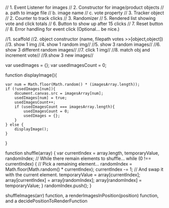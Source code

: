 // 1. Event Listener for images
// 2. Constructor for image/product objects
  // a. path to image file
  // b. image name
  // c. vote property
// 3. Tracker object
  // 2. Counter to track clicks
  // 3. Randomizer
  // 5. Rendered list showing vote and click totals
  // 6. Button to show up after 15 clicks
  // 7. Reset button
  // 8. Error handling for event click (Optional... be nice.)

  //1. scaffold
  //2. object constructor (name, filepath votes >>[object,object])
//3. show 1 img
//4. show 1 random img//
//5. show 3 random images//
//6. show 3 different random images//
//7. click 1 img//
//8. match obj and increment vote//
//9.show 3 new images//


var usedImages = {};
var usedImagesCount = 0;

function displayImage(){

    var num = Math.floor(Math.random() * (imagesArray.length));
    if (!usedImages[num]){
        document.canvas.src = imagesArray[num];
        usedImages[num] = true;
        usedImagesCount++;
        if (usedImagesCount === imagesArray.length){
            usedImagesCount = 0;
            usedImages = {};
        }
    } else {
        displayImage();
    }
}

function shuffle(array) {
  var currentIndex = array.length, temporaryValue, randomIndex;
  // While there remain elements to shuffle...
  while (0 !== currentIndex) {
    // Pick a remaining element...
    randomIndex = Math.floor(Math.random() * currentIndex);
    currentIndex -= 1;
    // And swap it with the current element.
    temporaryValue = array[currentIndex];
    array[currentIndex] = array[randomIndex];
    array[randomIndex] = temporaryValue;
  }
  randomIndex.push();
}

shuffleImages(arr) function, a renderImagesInPosition(position) function, and a decidePositionToRenderFunction
